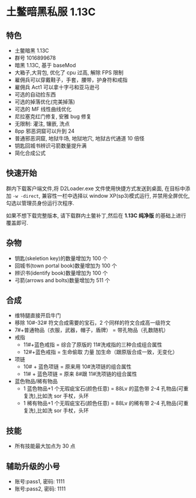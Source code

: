 # 土鳖暗黑私服 1.13C

## 特色

- 土鳖暗黑 1.13C
- 群号 1016899678
- 暗黑 1.13C, 基于 baseMod
- 大箱子,大背包, 优化了 cpu 过高, 解除 FPS 限制
- 雇佣兵可以穿戴鞋子，手套，腰带，护身符和戒指
- 雇佣兵 Act1 可以拿十字弓和亚马逊弓
- 可选的自动捡东西
- 可选的掉落优化(完美掉落)
- 可选的 MF 线性曲线优化
- 尼拉塞克红门修复, 安雅 bug 修复
- 无限制: 灌注, 镶嵌, 洗点
- 8pp 邪恶洞窟可以升到 24
- 普通邪恶洞窟, 地狱牛场, 地狱地穴, 地狱古代通道 10 倍怪
- 钥匙回城书辨识弓箭数量提升满
- 简化合成公式

## 快速开始

群内下载客户端文件,将 D2Loader.exe 文件使用快捷方式发送到桌面, 在目标中添加 `-w -direct`, 兼容性一栏中选择以 window XP(sp3)模式运行, 并禁用全屏优化,勾选以管理员身份运行次程序.

如果不想下载完整版本, 请下载群内土鳖补丁,然后在 **1.13C 纯净版** 的基础上进行覆盖即可.

## 杂物

- 钥匙(skeletion key)的数量增加为 100 个
- 回城书(town portal book)数量增加为 100 个
- 辨识书(identify book)数量增加为 100 个
- 弓箭(arrows and bolts)数量增加为 511 个

## 合成

- 维特腿直接开启牛门
- 移除 10#-32# 符文合成需要的宝石，2 个同样的符文合成高一级符文
- 7#+普通物品（衣服，武器，帽子，盾牌） = 带孔物品（孔数随机）
- 戒指
  - 11#+蓝色戒指 = 综合了原版的 11#洗戒指的三种合成组合属性
  - 12#+蓝色戒指 = 生命偷取 力量 加生命（跟原版合成一致，无变化）
- 项链
  - 10# + 蓝色项链 = 原来用 10#洗项链的组合属性
  - 11# + 蓝色项链 = 原来 8#跟 11#洗项链的组合属性
- 蓝色物品/稀有物品
  - 1 蓝色物品+1 个无瑕疵宝石(颜色任意) = 88Lv 的蓝色带 2-4 孔物品(可重复洗),比如洗 sor 手杖，头环
  - 1 稀有物品+1 个无瑕疵宝石(颜色任意) = 88Lv 的稀有带 2-4 孔物品(可重复洗),比如洗 sor 手杖，头环

## 技能

- 所有技能最大加点为 30 点

## 辅助升级的小号

- 账号:pass1, 密码: 1111
- 账号:pass2, 密码: 1111
